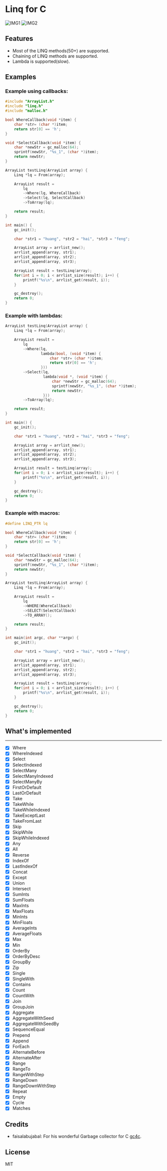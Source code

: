 # Linq for C

![IMG1](img/Linq4c_1.png)
![IMG2](img/Linq4c_2.png)

## Features

- Most of the LINQ methods(50+) are supported.
- Chaining of LINQ methods are supported.
- Lambda is supported(slow).

## Examples

### Example using callbacks:

```c
#include "ArrayList.h"
#include "linq.h"
#include "malloc.h"

bool WhereCallback(void *item) {
    char *str= (char *)item;
    return str[0] == 'h';
}

void *SelectCallback(void *item) {
    char *newStr = gc_malloc(64);
    sprintf(newStr, "%s_1", (char *)item);
    return newStr;
}

ArrayList testLinq(ArrayList array) {
    Linq *lq = From(array);

    ArrayList result = 
        lq
        ->Where(lq, WhereCallback)
        ->Select(lq, SelectCallback)
        ->ToArray(lq);

    return result;
}

int main() {
    gc_init();

    char *str1 = "huang", *str2 = "hai", *str3 = "feng";

    ArrayList array = arrlist_new();
    arrlist_append(array, str1);
    arrlist_append(array, str2);
    arrlist_append(array, str3);

    ArrayList result = testLinq(array);
    for(int i = 0; i < arrlist_size(result); i++) {
        printf("%s\n", arrlist_get(result, i));
    }

    gc_destroy();
    return 0;
}
```

### Example with lambdas:

```c
ArrayList testLinq(ArrayList array) {
    Linq *lq = From(array);

    ArrayList result = 
        lq
        ->Where(lq, 
                lambda(bool, (void *item) {
                    char *str= (char *)item;
                    return str[0] == 'h';
                }))
        ->Select(lq,
                 lambda(void *, (void *item) {
                     char *newStr = gc_malloc(64);
                     sprintf(newStr, "%s_1", (char *)item);
                     return newStr;
                 }))
        ->ToArray(lq);

    return result;
}

int main() {
    gc_init();

    char *str1 = "huang", *str2 = "hai", *str3 = "feng";

    ArrayList array = arrlist_new();
    arrlist_append(array, str1);
    arrlist_append(array, str2);
    arrlist_append(array, str3);

    ArrayList result = testLinq(array);
    for(int i = 0; i < arrlist_size(result); i++) {
        printf("%s\n", arrlist_get(result, i));
    }

    gc_destroy();
    return 0;
}
```

### Example with macros:

```c
#define LINQ_PTR lq

bool WhereCallback(void *item) {
    char *str= (char *)item;
    return str[0] == 'h';
}

void *SelectCallback(void *item) {
    char *newStr = gc_malloc(64);
    sprintf(newStr, "%s_1", (char *)item);
    return newStr;
}

ArrayList testLinq(ArrayList array) {
    Linq *lq = From(array);

    ArrayList result = 
        lq
        ->WHERE(WhereCallback)
        ->SELECT(SelectCallback)
        ->TO_ARRAY();

    return result;
}

int main(int argc, char **argv) {
    gc_init();

    char *str1 = "huang", *str2 = "hai", *str3 = "feng";

    ArrayList array = arrlist_new();
    arrlist_append(array, str1);
    arrlist_append(array, str2);
    arrlist_append(array, str3);

    ArrayList result = testLinq(array);
    for(int i = 0; i < arrlist_size(result); i++) {
        printf("%s\n", arrlist_get(result, i));
    }

    gc_destroy();
    return 0;
}

```

## What's implemented

-----

- [x] Where
- [x] WhereIndexed
- [x] Select
- [x] SelectIndexed
- [x] SelectMany
- [x] SelectManyIndexed
- [x] SelectManyBy
- [x] FirstOrDefault
- [x] LastOrDefault
- [x] Take
- [x] TakeWhile
- [x] TakeWhileIndexed
- [x] TakeExceptLast
- [x] TakeFromLast
- [x] Skip
- [x] SkipWhile
- [x] SkipWhileIndexed
- [x] Any
- [x] All
- [x] Reverse
- [x] IndexOf
- [x] LastIndexOf
- [x] Concat
- [x] Except
- [x] Union
- [x] Intersect
- [x] SumInts
- [x] SumFloats
- [x] MaxInts
- [x] MaxFloats
- [x] MinInts
- [x] MinFloats
- [x] AverageInts
- [x] AverageFloats
- [x] Max
- [x] Min
- [x] OrderBy
- [x] OrderByDesc
- [x] GroupBy
- [x] Zip
- [x] Single
- [x] SingleWith
- [x] Contains
- [x] Count
- [x] CountWith
- [x] Join
- [x] GroupJoin
- [x] Aggregate
- [x] AggregateWithSeed
- [x] AggregateWithSeedBy
- [x] SequenceEqual
- [x] Prepend
- [x] Append
- [x] ForEach
- [x] AlternateBefore
- [x] AlternateAfter
- [x] Range
- [x] RangeTo
- [x] RangeWithStep
- [x] RangeDown
- [x] RangeDownWithStep
- [x] Repeat
- [x] Empty
- [x] Cycle
- [x] Matches

## Credits

* faisalabujabal:
    For his wonderful Garbage collector for C [gc4c](https://github.com/faisalabujabal/gc4c).

## License

MIT

